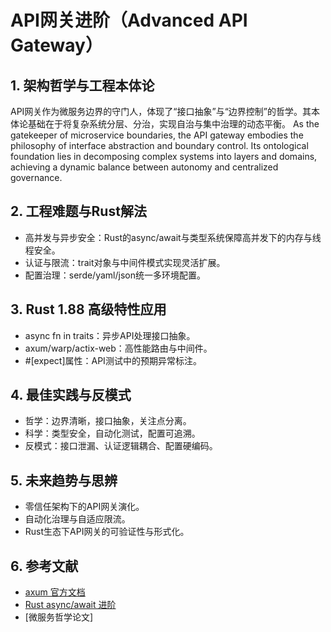 # API网关进阶（Advanced API Gateway）

## 1. 架构哲学与工程本体论

API网关作为微服务边界的守门人，体现了“接口抽象”与“边界控制”的哲学。其本体论基础在于将复杂系统分层、分治，实现自治与集中治理的动态平衡。
As the gatekeeper of microservice boundaries, the API gateway embodies the philosophy of interface abstraction and boundary control. Its ontological foundation lies in decomposing complex systems into layers and domains, achieving a dynamic balance between autonomy and centralized governance.

## 2. 工程难题与Rust解法

- 高并发与异步安全：Rust的async/await与类型系统保障高并发下的内存与线程安全。
- 认证与限流：trait对象与中间件模式实现灵活扩展。
- 配置治理：serde/yaml/json统一多环境配置。

## 3. Rust 1.88 高级特性应用

- async fn in traits：异步API处理接口抽象。
- axum/warp/actix-web：高性能路由与中间件。
- #[expect]属性：API测试中的预期异常标注。

## 4. 最佳实践与反模式

- 哲学：边界清晰，接口抽象，关注点分离。
- 科学：类型安全，自动化测试，配置可追溯。
- 反模式：接口泄漏、认证逻辑耦合、配置硬编码。

## 5. 未来趋势与思辨

- 零信任架构下的API网关演化。
- 自动化治理与自适应限流。
- Rust生态下API网关的可验证性与形式化。

## 6. 参考文献

- [axum 官方文档](https://docs.rs/axum)
- [Rust async/await 进阶](https://rust-lang.github.io/async-book/)
- [微服务哲学论文]
